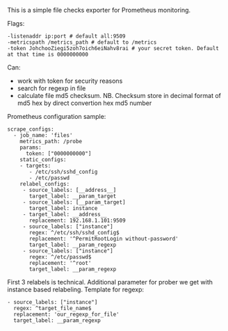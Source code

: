 This is a simple file checks exporter for Prometheus monitoring.

Flags:
```
-listenaddr ip:port # default all:9509
-metricspath /metrics_path # default to /metrics
-token JohchooZiegi5zoh7oich6eiNahv8rai # your secret token. Default at that time is 0000000000
```

Can:
- work with token for security reasons
- search for regexp in file
- calculate file md5 checksum. NB. Checksum store in decimal format of md5 hex by direct convertion hex md5 number

Prometheus configuration sample:
```
scrape_configs:
  - job_name: 'files'
    metrics_path: /probe
    params:
      token: ["0000000000"]
    static_configs:
    - targets:
       - /etc/ssh/sshd_config
       - /etc/passwd
    relabel_configs:
     - source_labels: [__address__]
       target_label: __param_target
     - source_labels: [__param_target]
       target_label: instance
     - target_label: __address__
       replacement: 192.168.1.101:9509
     - source_labels: ["instance"]
       regex: ^/etc/ssh/sshd_config$
       replacement: '^PermitRootLogin without-password'
       target_label: __param_regexp
     - source_labels: ["instance"]
       regex: ^/etc/passwd$
       replacement: '^root'
       target_label: __param_regexp
```

First 3 relabels is technical. Additional parameter for prober we get with instance based relabeling.
Template for regexp:
```
- source_labels: ["instance"]
  regex: ^target_file_name$
  replacement: 'our_regexp_for_file'
  target_label: __param_regexp
```


